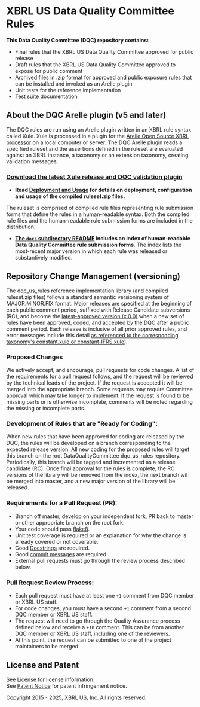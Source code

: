 # XBRL US Data Quality Committee Rules

**This Data Quality Committee (DQC) repository contains:**

* Final rules that the XBRL US Data Quality Committee approved for public release
* Draft rules that the XBRL US Data Quality Committee approved to expose for public comment
* Archived files in .zip format for approved and public exposure rules that can be installed and invoked as an Arelle plugin 
* Unit tests for the reference implementation
* Test suite documentation

## About the DQC Arelle plugin (v5 and later)

The DQC rules are run using an Arelle plugin written in an XBRL rule syntax called Xule. Xule is processed in a plugin for the [Arelle Open Source XBRL processor](http://arelle.org/pub) on a local computer or server. The DQC Arelle plugin reads a specified ruleset and the assertions defined in the ruleset are evaluated against an XBRL instance, a taxonomy or an extension taxonomy, creating validation messages.

### [Download the latest Xule release and DQC validation plugin](https://github.com/xbrlus/xule/releases/latest)

  - **Read [Deployment and Usage](usage.md) for details on deployment, configuration and usage of the compiled ruleset.zip files.**

The ruleset is comprised of compiled rule files representing rule submission forms that define the rules in a human-readable syntax. Both the compiled rule files and the human-readable rule submission forms are included in the distribution. 

  - **[The ``docs`` subdirectory README](docs/README.md) includes an index of human-readable Data Quality Committee rule submission forms**. The index lists the most-recent major version in which each rule was released or substantively modified. 

## Repository Change Management (versioning)

The dqc_us_rules reference implementation library (and compiled ruleset.zip files) follows a standard semantic versioning system of MAJOR.MINOR.FIX format. Major releases are specified at the beginning of each public comment period, suffixed with Release Candidate subversions (RC), and become the [latest-approved version (x.0.0)](https://github.com/DataQualityCommittee/dqc_us_rules/releases/) when a new set of rules have been approved, coded, and accepted by the DQC after a public comment period. Each release is inclusive of all prior approved rules, and error messages include this detail [as referenced to the corresponding taxonomy's constant.xule or constant-IFRS.xule](https://github.com/DataQualityCommittee/dqc_us_rules/search?q=constant+%24ruleVersion)).

### Proposed Changes

We actively accept, and encourage, pull requests for code changes. A list of the requirements for a pull request follows, and the request will be reviewed by the technical leads of the project. If the request is accepted it will be merged into the appropriate branch. Some requests may require Committee approval which may take longer to implement. If the request is found to be missing parts or is otherwise incomplete, comments will be noted regarding the missing or incomplete parts.

### Development of Rules that are "Ready for Coding":

When new rules that have been approved for coding are released by the DQC, the rules will be developed on a branch corresponding to the expected release version. All new coding for the proposed rules will target this branch on the root DataQualityCommittee dqc_us_rules repository. Periodically, this branch will be tagged and incremented as a release candidate (RC). Once final approval for the rules is complete, the RC versions of the library will be removed from the index, the next branch wil be merged into master, and a new major version of the library will be released.

### Requirements for a Pull Request (PR):

  - Branch off master, develop on your independent fork, PR back to master or other appropriate branch on the root fork.
  - Your code should pass [flake8](https://flake8.readthedocs.org/en/latest/).
  - Unit test coverage is required or an explanation for why the change is already covered or not coverable.
  - Good [Docstrings](https://github.com/Workiva/styleguide/blob/master/python/style.md) are required.
  - Good [commit messages](http://tbaggery.com/2008/04/19/a-note-about-git-commit-messages.html) are required.
  - External pull requests must go through the review process described below.

### Pull Request Review Process:

  - Each pull request must have at least one `+1` comment from DQC member or XBRL US staff.
  - For code changes, you must have a second `+1` comment from a second  DQC member or XBRL US staff.
  - The request will need to go through the Quality Assurance process defined below and receive a `+10` comment. This can be from another DQC member or XBRL US staff, including one of the reviewers.
  - At this point, the request can be submitted to one of the project maintainers to be merged.

## License and Patent

See [License](https://xbrl.us/dqc-license) for license information.  
See [Patent Notice](https://xbrl.us/dqc-patent) for patent infringement notice.

Copyright 2015 - 2025, XBRL US, Inc. All rights reserved.
